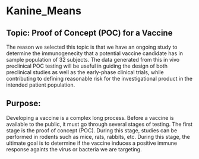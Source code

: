 # Kanine_Means
## Topic: Proof of Concept (POC) for a Vaccine
The reason we selected this topic is that we have an ongoing study to determine the immunogenecity that a potential vaccine candidate has in sample population of 32 subjects. The data generated from this in vivo preclinical POC testing will be useful in guiding the design of both preclinical studies as well as the early-phase clinical trials, while contributing to defining reasonable risk for the investigational product in the intended patient population.

## Purpose:

Developing a vaccine is a complex long process. Before a vaccine is available to the public, it must go through several stages of testing. The first stage is the proof of concept (POC). During this stage, studies can be performed in rodents such as mice, rats, rabbits, etc. During this stage, the ultimate goal is to determine if the vaccine induces a positive immune response againts the virus or bacteria we are targeting. 


